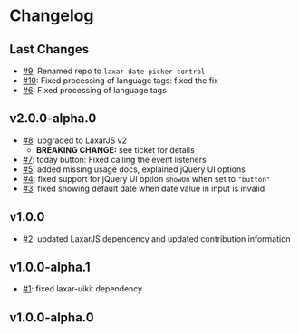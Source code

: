 # Changelog

## Last Changes

- [#9](https://github.com/LaxarJS/laxar-date-picker-control/issues/9): Renamed repo to `laxar-date-picker-control`
- [#10](https://github.com/LaxarJS/laxar-date-picker-control/issues/10): Fixed processing of language tags: fixed the fix
- [#6](https://github.com/LaxarJS/laxar-date-picker-control/issues/6): Fixed processing of language tags


## v2.0.0-alpha.0

- [#8](https://github.com/LaxarJS/laxar-date-picker-control/issues/8): upgraded to LaxarJS v2
    + **BREAKING CHANGE:** see ticket for details
- [#7](https://github.com/LaxarJS/laxar-date-picker-control/issues/7): today button: Fixed calling the event listeners
- [#5](https://github.com/LaxarJS/laxar-date-picker-control/issues/5): added missing usage docs, explained jQuery UI options
- [#4](https://github.com/LaxarJS/laxar-date-picker-control/issues/4): fixed support for jQuery UI option `showOn` when set to `"button"`
- [#3](https://github.com/LaxarJS/laxar-date-picker-control/issues/3): fixed showing default date when date value in input is invalid


## v1.0.0

- [#2](https://github.com/LaxarJS/laxar-date-picker-control/issues/2): updated LaxarJS dependency and updated contribution information


## v1.0.0-alpha.1

- [#1](https://github.com/LaxarJS/laxar-date-picker-control/issues/1): fixed laxar-uikit dependency

## v1.0.0-alpha.0
